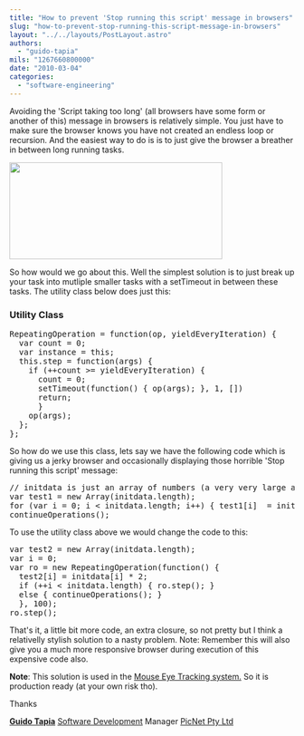 ```yaml
---
title: "How to prevent 'Stop running this script' message in browsers"
slug: "how-to-prevent-stop-running-this-script-message-in-browsers"
layout: "../../layouts/PostLayout.astro"
authors: 
  - "guido-tapia"
mils: "1267660800000"
date: "2010-03-04"
categories: 
  - "software-engineering"
---
```


Avoiding the 'Script taking too long' (all browsers have some form or another of this) message in browsers is relatively simple. You just have to make sure the browser knows you have not created an endless loop or recursion. And the easiest way to do is is to just give the browser a breather in between long running tasks.

[<img src="/images/iestopscript.png" width=376 height=171  >](https://picnet.com.au/blogs/guido/files/2010/03/iestopscript.png)

So how would we go about this. Well the simplest solution is to just break up your task into mutliple smaller tasks with a setTimeout in between these tasks. The utility class below does just this:

### Utility Class



<pre>RepeatingOperation = function(op, yieldEveryIteration) {
  var count = 0;
  var instance = this;
  this.step = function(args) {
    if (++count &gt;= yieldEveryIteration) {
      count = 0;
      setTimeout(function() { op(args); }, 1, [])
      return;
      }
    op(args);
  };
};
</pre>



So how do we use this class, lets say we have the following code which is giving us a jerky browser and occasionally displaying those horrible 'Stop running this script' message:



<pre>// initdata is just an array of numbers (a very very large array)
var test1 = new Array(initdata.length);
for (var i = 0; i &lt; initdata.length; i++) { test1[i]  = initdata[i] * 2; } // Double each item in the initdata array
continueOperations();
</pre>



To use the utility class above we would change the code to this:



<pre>var test2 = new Array(initdata.length);
var i = 0;
var ro = new RepeatingOperation(function() {
  test2[i] = initdata[i] * 2;
  if (++i &lt; initdata.length) { ro.step(); }
  else { continueOperations(); }
  }, 100);
ro.step();
</pre>



That's it, a little bit more code, an extra closure, so not pretty but I think a relativelly stylish solution to a nasty problem. Note: Remember this will also give you a much more responsive browser during execution of this expensive code also.

**Note**: This solution is used in the [Mouse Eye Tracking system.](http://met.picnet.com.au/) So it is production ready (at your own risk tho).

Thanks

**[Guido Tapia](mailto:guido.tapia@picnet.com.au)** [Software Development](https://picnet.com.au/software_development.html "software development") Manager [PicNet Pty Ltd](https://picnet.com.au/)
